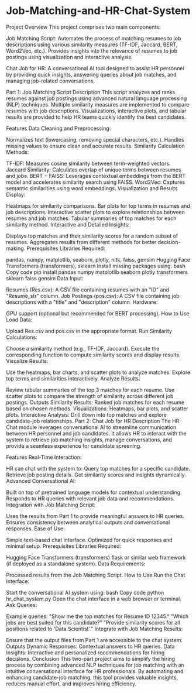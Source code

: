 # Job-Matching-and-HR-Chat-System

Project Overview
This project comprises two main components:

Job Matching Script: Automates the process of matching resumes to job descriptions using various similarity measures (TF-IDF, Jaccard, BERT, Word2Vec, etc.). Provides insights into the relevance of resumes to job postings using visualization and interactive analysis.

Chat Job for HR: A conversational AI tool designed to assist HR personnel by providing quick insights, answering queries about job matches, and managing job-related conversations.

Part 1: Job Matching Script
Description
This script analyzes and ranks resumes against job postings using advanced natural language processing (NLP) techniques. Multiple similarity measures are implemented to compare resumes with job descriptions. Visualizations, interactive plots, and tabular results are provided to help HR teams quickly identify the best candidates.

Features
Data Cleaning and Preprocessing:

Normalizes text (lowercasing, removing special characters, etc.).
Handles missing values to ensure clean and accurate results.
Similarity Calculation Methods:

TF-IDF: Measures cosine similarity between term-weighted vectors.
Jaccard Similarity: Calculates overlap of unique terms between resumes and jobs.
BERT + FAISS: Leverages contextual embeddings from the BERT model and accelerates similarity search using FAISS.
Word2Vec: Captures semantic similarities using word embeddings.
Visualization and Results Display:

Heatmaps for similarity comparisons.
Bar plots for top terms in resumes and job descriptions.
Interactive scatter plots to explore relationships between resumes and job matches.
Tabular summaries of top matches for each similarity method.
Interactive and Detailed Insights:

Displays top matches and their similarity scores for a random subset of resumes.
Aggregates results from different methods for better decision-making.
Prerequisites
Libraries Required:

pandas, numpy, matplotlib, seaborn, plotly, nltk, faiss, gensim
Hugging Face Transformers (transformers), sklearn
Install missing packages using:
bash
Copy code
pip install pandas numpy matplotlib seaborn plotly transformers sklearn faiss gensim
Data Input:

Resumes (Res.csv): A CSV file containing resumes with an "ID" and "Resume_str" column.
Job Postings (pos.csv): A CSV file containing job descriptions with a "title" and "description" column.
Hardware:

GPU support (optional but recommended for BERT processing).
How to Use
Load Data:

Upload Res.csv and pos.csv in the appropriate format.
Run Similarity Calculations:

Choose a similarity method (e.g., TF-IDF, Jaccard).
Execute the corresponding function to compute similarity scores and display results.
Visualize Results:

Use the heatmaps, bar charts, and scatter plots to analyze matches.
Explore top terms and similarities interactively.
Analyze Results:

Review tabular summaries of the top 3 matches for each resume.
Use scatter plots to compare the strength of similarity across different job postings.
Outputs
Similarity Results: Ranked job matches for each resume based on chosen methods.
Visualizations:
Heatmaps, bar plots, and scatter plots.
Interactive Analysis: Drill down into top matches and explore candidate-job relationships.
Part 2: Chat Job for HR
Description
The HR Chat module leverages conversational AI to streamline communication between HR personnel and job candidates. It allows HR to interact with the system to retrieve job matching insights, manage conversations, and provide a seamless experience for candidate screening.

Features
Real-Time Interaction:

HR can chat with the system to:
Query top matches for a specific candidate.
Retrieve job posting details.
Get similarity scores and insights dynamically.
Advanced Conversational AI:

Built on top of pretrained language models for contextual understanding.
Responds to HR queries with relevant job data and recommendations.
Integration with Job Matching Script:

Uses the results from Part 1 to provide meaningful answers to HR queries.
Ensures consistency between analytical outputs and conversational responses.
Ease of Use:

Simple text-based chat interface.
Optimized for quick responses and minimal setup.
Prerequisites
Libraries Required:

Hugging Face Transformers (transformers)
flask or similar web framework (if deployed as a standalone system).
Data Requirements:

Processed results from the Job Matching Script.
How to Use
Run the Chat Interface:

Start the conversational AI system using:
bash
Copy code
python hr_chat_system.py
Open the chat interface in a web browser or terminal.
Ask Queries:

Example queries:
"Show me the top matches for Resume ID 12345."
"Which jobs are best suited for this candidate?"
"Provide similarity scores for all positions related to 'Data Scientist'."
Integrate with Job Matching Results:

Ensure that the output files from Part 1 are accessible to the chat system.
Outputs
Dynamic Responses: Contextual answers to HR queries.
Data Insights: Interactive and personalized recommendations for hiring decisions.
Conclusion
This two-part project aims to simplify the hiring process by combining advanced NLP techniques for job matching with an intuitive conversational interface for HR professionals. By automating and enhancing candidate-job matching, this tool provides valuable insights, reduces manual effort, and improves hiring efficiency.

